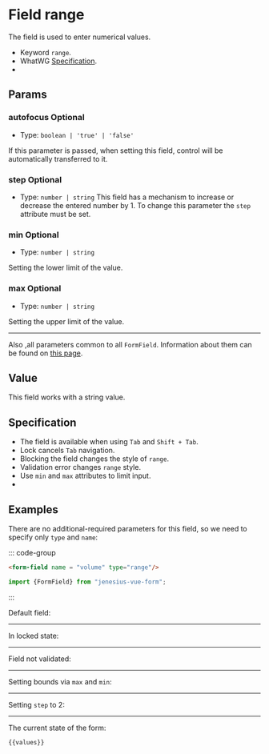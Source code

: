 <script setup>
import {FormField, Form, useFormValues} from '../../src';

const form = new Form();
const values = useFormValues(form);

</script>

# Field range

The field is used to enter numerical values.

- Keyword `range`.
- WhatWG [Specification](https://html.spec.whatwg.org/multipage/input.html#range-state-(type=range)).
- 
## Params

### autofocus <Badge type = "info">Optional</Badge>

- Type: `boolean | 'true' | 'false'`

If this parameter is passed, when setting this field, control will be automatically transferred to it.

### step <Badge type = "info">Optional</Badge>
- Type: `number | string`
This field has a mechanism to increase or decrease the entered number by 1. To change this parameter
the `step` attribute must be set.

### min <Badge type = "info">Optional</Badge>
- Type: `number | string`

Setting the lower limit of the value.


### max <Badge type = "info">Optional</Badge>
- Type: `number | string`

Setting the upper limit of the value.
____ 

Also ,all parameters common to all `FormField`. Information about them can be found on [this page](./form-field.md#params).

## Value
This field works with a string value.

## Specification

- The field is available when using `Tab` and `Shift + Tab`.
- Lock cancels `Tab` navigation.
- Blocking the field changes the style of `range`.
- Validation error changes `range` style.
- Use `min` and `max` attributes to limit input.
- 
## Examples

There are no additional-required parameters for this field, so we need to
specify only `type` and `name`:

::: code-group
```html
<form-field name = "volume" type="range"/>
```

```ts
import {FormField} from "jenesius-vue-form";
```
:::


Default field:
<FormField  type = "range" name = "volume" label = "Enter value" />

____

In locked state:
<FormField type = "range" name = "volume" disabled   label = "Disabled" />

____

Field not validated:
<FormField  type = "range" name = "volume" :errors = "['The password is too simple']"  label = "With error" />

____

Setting bounds via `max` and `min`:
<FormField  type = "range" name = "volume" max = "10" min= "0"  label = "From 0 to 100" />

____

Setting `step` to 2:
<FormField  type = "range" name = "volume" step = "2"  label = "With step eq 2" />

____

The current state of the form:
```ts-vue
{{values}}
```